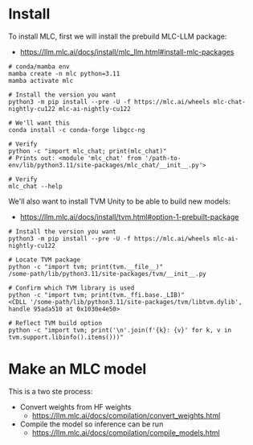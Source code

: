 # Install
To install MLC, first we will install the prebuild MLC-LLM package:
- https://llm.mlc.ai/docs/install/mlc_llm.html#install-mlc-packages
```
# conda/mamba env
mamba create -n mlc python=3.11
mamba activate mlc

# Install the version you want
python3 -m pip install --pre -U -f https://mlc.ai/wheels mlc-chat-nightly-cu122 mlc-ai-nightly-cu122

# We'll want this
conda install -c conda-forge libgcc-ng

# Verify
python -c "import mlc_chat; print(mlc_chat)"
# Prints out: <module 'mlc_chat' from '/path-to-env/lib/python3.11/site-packages/mlc_chat/__init__.py'>

# Verify
mlc_chat --help
```

We'll also want to install TVM Unity to be able to build new models:
- https://llm.mlc.ai/docs/install/tvm.html#option-1-prebuilt-package
```
# Install the version you want
python3 -m pip install --pre -U -f https://mlc.ai/wheels mlc-ai-nightly-cu122

# Locate TVM package
python -c "import tvm; print(tvm.__file__)"
/some-path/lib/python3.11/site-packages/tvm/__init__.py

# Confirm which TVM library is used
python -c "import tvm; print(tvm._ffi.base._LIB)"
<CDLL '/some-path/lib/python3.11/site-packages/tvm/libtvm.dylib', handle 95ada510 at 0x1030e4e50>

# Reflect TVM build option
python -c "import tvm; print('\n'.join(f'{k}: {v}' for k, v in tvm.support.libinfo().items()))"
```

# Make an MLC model
This is a two ste process:
- Convert weights from HF weights
	- https://llm.mlc.ai/docs/compilation/convert_weights.html
- Compile the model so inference can be run
	- https://llm.mlc.ai/docs/compilation/compile_models.html